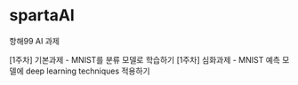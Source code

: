 # spartaAI
항해99 AI 과제

[1주차] 기본과제 - MNIST를 분류 모델로 학습하기
[1주차] 심화과제 - MNIST 예측 모델에 deep learning techniques 적용하기
